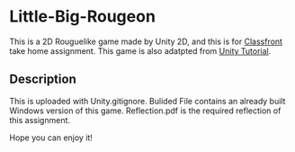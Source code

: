 # Little-Big-Rougeon

This is a 2D Rouguelike game made by Unity 2D, and this is for [Classfront](https://classfront.co/) take home assignment.
This game is also adatpted from [Unity Tutorial](https://learn.unity.com/project/2d-roguelike-tutorial?uv=5.x).

## Description

This is uploaded with Unity.gitignore.
Bulided File contains an already built Windows version of this game.
Reflection.pdf is the required reflection of this assignment.

Hope you can enjoy it!
